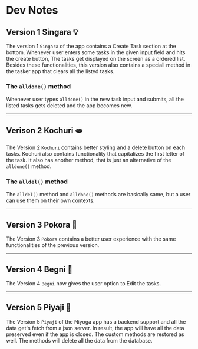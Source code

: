 # Dev Notes

## Version 1 Singara 💡
The version 1 `Singara` of the app contains a Create Task section at the bottom. Whenever user enters some tasks in the given input field and hits the create button, The tasks get displayed on the screen as a ordered list. Besides these functionalities, this version also contains a speciall method in the tasker app that clears all the listed tasks.

### The `alldone()` method
Whenever user types `alldone()` in the new task input and submits, all the listed tasks gets deleted and the app becomes new.

---

## Verison 2 Kochuri 🫓
The Version 2 `Kochuri` contains better styling and a delete button on each tasks. Kochuri also contains functionality that capitalizes the first letter of the task. It also has another method, that is just an alternative of the `alldone()` method.

### The `alldel()` method
The `alldel()` method and `alldone()` methods are basically same, but a user can use them on their own contexts.

---

## Version 3 Pokora 🧆
The Version 3 `Pokora` contains a better user experience with the same functionalities of the previous version.

---

## Version 4 Begni 🍆
The Version 4 `Begni` now gives the user option to Edit the tasks. 

---

## Version 5 Piyaji 🍪
The Version 5 `Piyaji` of the Niyoga app has a backend support and all the data get's fetch from a json server. In result, the app will have all the data preserved even if the app is closed.
The custom methods are restored as well. The methods will delete all the data from the database.